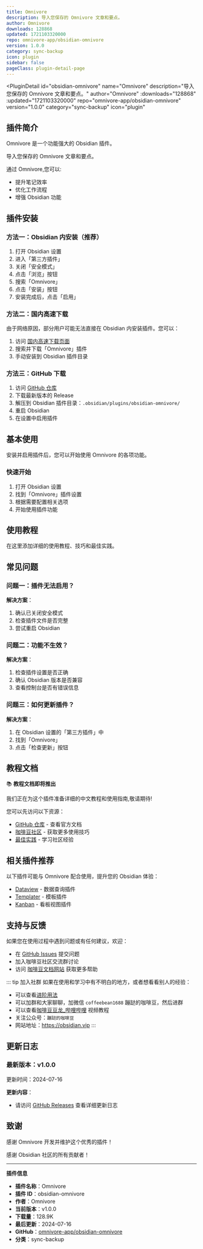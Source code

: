 ```yaml
---
title: Omnivore
description: 导入您保存的 Omnivore 文章和要点。
author: Omnivore
downloads: 128868
updated: 1721103320000
repo: omnivore-app/obsidian-omnivore
version: 1.0.0
category: sync-backup
icon: plugin
sidebar: false
pageClass: plugin-detail-page
---
```


<PluginDetail
  id="obsidian-omnivore"
  name="Omnivore"
  description="导入您保存的 Omnivore 文章和要点。"
  author="Omnivore"
  :downloads="128868"
  :updated="1721103320000"
  repo="omnivore-app/obsidian-omnivore"
  version="1.0.0"
  category="sync-backup"
  icon="plugin"
>

<!-- AUTO_GENERATED_START -->
## 插件简介

Omnivore 是一个功能强大的 Obsidian 插件。

导入您保存的 Omnivore 文章和要点。

通过 Omnivore,您可以:

- 提升笔记效率
- 优化工作流程
- 增强 Obsidian 功能

<!-- AUTO_GENERATED_END -->

<!-- AUTO_GENERATED_START -->
## 插件安装

### 方法一：Obsidian 内安装（推荐）

1. 打开 Obsidian 设置
2. 进入「第三方插件」
3. 关闭「安全模式」
4. 点击「浏览」按钮
5. 搜索「Omnivore」
6. 点击「安装」按钮
7. 安装完成后，点击「启用」

### 方法二：国内高速下载

由于网络原因，部分用户可能无法直接在 Obsidian 内安装插件。您可以：

1. 访问 [国内高速下载页面](/zh/documentation/obsidian-plugins-download.html)
2. 搜索并下载「Omnivore」插件
3. 手动安装到 Obsidian 插件目录

### 方法三：GitHub 下载

1. 访问 [GitHub 仓库](https://github.com/omnivore-app/obsidian-omnivore)
2. 下载最新版本的 Release
3. 解压到 Obsidian 插件目录：`.obsidian/plugins/obsidian-omnivore/`
4. 重启 Obsidian
5. 在设置中启用插件

## 基本使用

安装并启用插件后，您可以开始使用 Omnivore 的各项功能。

### 快速开始

1. 打开 Obsidian 设置
2. 找到「Omnivore」插件设置
3. 根据需要配置相关选项
4. 开始使用插件功能

<!-- AUTO_GENERATED_END -->

<!-- CUSTOM_CONTENT_START:tutorial -->
## 使用教程

在这里添加详细的使用教程、技巧和最佳实践。

<!-- CUSTOM_CONTENT_END:tutorial -->

<!-- SHARED_CONTENT_START -->
## 常见问题

### 问题一：插件无法启用？

**解决方案**：
1. 确认已关闭安全模式
2. 检查插件文件是否完整
3. 尝试重启 Obsidian

### 问题二：功能不生效？

**解决方案**：
1. 检查插件设置是否正确
2. 确认 Obsidian 版本是否兼容
3. 查看控制台是否有错误信息

### 问题三：如何更新插件？

**解决方案**：
1. 在 Obsidian 设置的「第三方插件」中
2. 找到「Omnivore」
3. 点击「检查更新」按钮

## 教程文档

📚 **教程文档即将推出**

我们正在为这个插件准备详细的中文教程和使用指南,敬请期待!

您可以先访问以下资源：
- [GitHub 仓库](https://github.com/omnivore-app/obsidian-omnivore) - 查看官方文档
- [咖啡豆社区](/zh/bases/) - 获取更多使用技巧
- [最佳实践](/zh/best-practices/) - 学习社区经验

## 相关插件推荐

以下插件可能与 Omnivore 配合使用，提升您的 Obsidian 体验：

- [Dataview](/zh/plugins/dataview.html) - 数据查询插件
- [Templater](/zh/plugins/templater-obsidian.html) - 模板插件
- [Kanban](/zh/plugins/obsidian-kanban.html) - 看板视图插件

## 支持与反馈

如果您在使用过程中遇到问题或有任何建议，欢迎：

- 在 [GitHub Issues](https://github.com/omnivore-app/obsidian-omnivore/issues) 提交问题
- 加入咖啡豆社区交流群讨论
- 访问 [咖啡豆文档网站](https://obsidian.vip) 获取更多帮助

::: tip 加入社群
如果在使用和学习中有不明白的地方，或者想看看别人的经验：
- 可以查看[进阶用法](/zh/advanced)
- 可以加群和大家聊聊，加微信 `coffeebean1688` 蹦跶的咖啡豆，然后进群
- 可以查看[咖啡豆豆龙_哔哩哔哩](https://space.bilibili.com/618777356) 视频教程
- 关注公众号：`蹦跶的咖啡豆`
- 网站地址：https://obsidian.vip
:::
<!-- SHARED_CONTENT_END -->

<!-- AUTO_GENERATED_START -->
## 更新日志

### 最新版本：v1.0.0

更新时间：2024-07-16

**更新内容**：
- 请访问 [GitHub Releases](https://github.com/omnivore-app/obsidian-omnivore/releases) 查看详细更新日志

## 致谢

感谢 Omnivore 开发并维护这个优秀的插件！

感谢 Obsidian 社区的所有贡献者！

---

**插件信息**
- **插件名称**：Omnivore
- **插件 ID**：obsidian-omnivore
- **作者**：Omnivore
- **当前版本**：v1.0.0
- **下载量**：128.9K
- **最后更新**：2024-07-16
- **GitHub**：[omnivore-app/obsidian-omnivore](https://github.com/omnivore-app/obsidian-omnivore)
- **分类**：sync-backup
<!-- AUTO_GENERATED_END -->

</PluginDetail>

